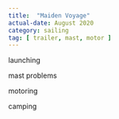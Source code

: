 ```yaml
---
title:  "Maiden Voyage"
actual-date: August 2020
category: sailing
tag: [ trailer, mast, motor ]
---
```


launching

mast problems

motoring

camping
